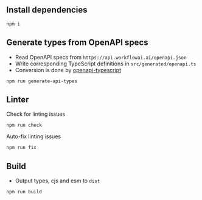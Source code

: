 ## Install dependencies

```
npm i
```

## Generate types from OpenAPI specs

- Read OpenAPI specs from `https://api.workflowai.ai/openapi.json`
- Write corresponding TypeScript definitions in `src/generated/openapi.ts`
- Conversion is done by [openapi-typescript](https://www.npmjs.com/package/openapi-typescript)

```
npm run generate-api-types
```

## Linter

Check for linting issues

```
npm run check
```

Auto-fix linting issues

```
npm run fix
```

## Build

- Output types, cjs and esm to `dist`

```
npm run build
```
